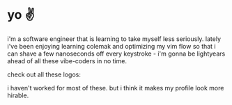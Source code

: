 # yo ✌️

i'm a software engineer that is learning to take myself less seriously. lately i've been enjoying learning colemak and optimizing my vim flow so that i can shave a few nanoseconds off every keystroke - i'm gonna be lightyears ahead of all these vibe-coders in no time. 

check out all these logos:

i haven't worked for most of these. but i think it makes my profile look more hirable.
